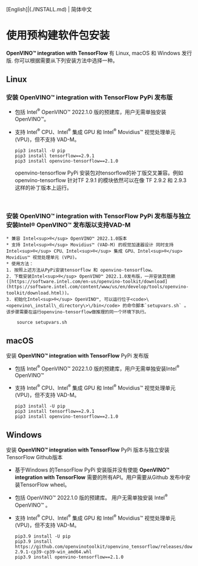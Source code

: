 [English]|(./INSTALL.md) | 简体中文

# <a name='Pre-BuiltPackages'></a>使用预构建软件包安装

**OpenVINO™ integration with TensorFlow** 有 Linux, macOS 和 Windows 发行版. 你可以根据需要从下列安装方法中选择一种。

## Linux

  ### 安装 **OpenVINO™ integration with TensorFlow** PyPi 发布版
  * 包括 Intel<sup>®</sup> OpenVINO™ 2022.1.0 版的预建库，用户无需单独安装 OpenVINO™。
  * 支持 Intel<sup>®</sup> CPU、Intel<sup>®</sup> 集成 GPU 和 Intel<sup>®</sup> Movidius™ 视觉处理单元 (VPU)，但不支持 VAD-M。

        pip3 install -U pip
        pip3 install tensorflow==2.9.1
        pip3 install openvino-tensorflow==2.1.0
    openvino-tensorflow PyPi 安装包对tensorflow的补丁版交叉兼容。例如 openvino-tensorflow 针对TF 2.9.1 的模块依然可以在像 TF 2.9.2 和 2.9.3 这样的补丁版本上运行。
<br/>

  ### 安装 **OpenVINO™ integration with TensorFlow** PyPi 发布版与独立安装Intel® OpenVINO™ 发布版以支持VAD-M
    * 兼容 Intel<sup>®</sup> OpenVINO™ 2022.1.0版本
    * 支持 Intel<sup>®</sup> Movidius™ (VAD-M) 的视觉加速器设计 同时支持 Intel<sup>®</sup> CPU、Intel<sup>®</sup> 集成 GPU、Intel<sup>®</sup> Movidius™ 视觉处理单元 (VPU)。 
    * 使用方法：
    1. 按照上述方法从PyPi安装tensorflow 和 openvino-tensorflow。
    2. 下载安装Intel<sup>®</sup> OpenVINO™ 2022.1.0发布版，一并安装其依赖([https://software.intel.com/en-us/openvino-toolkit/download](https://software.intel.com/content/www/us/en/develop/tools/openvino-toolkit/download.html))。
    3. 初始化Intel<sup>®</sup> OpenVINO™, 可以运行位于<code>\<openvino\_install\_directory\>\/bin</code> 的命令脚本`setupvars.sh` 。该步骤需要在运行openvino-tensorflow做推理的同一个环境下执行。

        source setupvars.sh  
      
  
## macOS

  安装 **OpenVINO™ integration with TensorFlow** PyPi 发布版
  * 包括 Intel<sup>®</sup> OpenVINO™ 2022.1.0 版的预建库，用户无需单独安装Intel<sup>®</sup> OpenVINO™ 
  * 支持 Intel<sup>®</sup> CPU、Intel<sup>®</sup> 集成 GPU 和 Intel<sup>®</sup> Movidius™ 视觉处理单元 (VPU)，但不支持 VAD-M。

        pip3 install -U pip
        pip3 install tensorflow==2.9.1
        pip3 install openvino-tensorflow==2.1.0


## Windows

  安装 **OpenVINO™ integration with TensorFlow** PyPi 版本与独立安装TensorFlow Github版本
  * 基于Windows 的TensorFlow PyPi 安装版并没有使能 **OpenVINO™ integration with TensorFlow** 需要的所有API。用户需要从Github 发布中安装TensorFlow wheel。
  * 包括 OpenVINO™ 2022.1.0 版的预建库。 用户无需单独安装 Intel<sup>®</sup> OpenVINO™ 。
  * 支持 Intel<sup>®</sup> CPU、Intel<sup>®</sup> 集成 GPU 和 Intel<sup>®</sup> Movidius™ 视觉处理单元 (VPU)，但不支持 VAD-M。

        pip3.9 install -U pip
        pip3.9 install https://github.com/openvinotoolkit/openvino_tensorflow/releases/download/v2.1.0/tensorflow-2.9.1-cp39-cp39-win_amd64.whl
        pip3.9 install openvino-tensorflow==2.1.0

